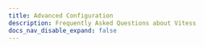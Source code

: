 ```yaml
---
title: Advanced Configuration
description: Frequently Asked Questions about Vitess
docs_nav_disable_expand: false
---
```


